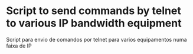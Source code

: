 # Script to send commands by telnet to various IP bandwidth equipment

Script para envio de comandos por telnet para varios equipamentos numa faixa de IP




